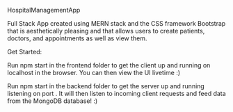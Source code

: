 HospitalManagementApp

Full Stack App created using MERN stack and the CSS framework Bootstrap that is aesthetically pleasing and that allows users to create patients, doctors, and appointments as well as view them.

Get Started:

Run npm start in the frontend folder to get the client up and running on localhost in the browser. You can then view the UI livetime :)

Run npm start in the backend folder to get the server up and running listening on port <port>. It will then listen to incoming client requests and feed data from the MongoDB database! :)

